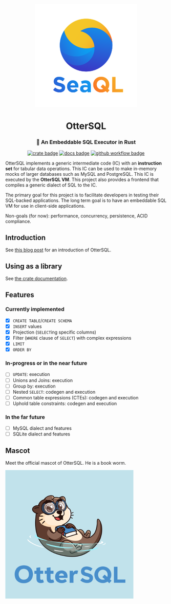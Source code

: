 <div align="center">
  <!-- https://raw.githubusercontent.com/SeaQL/otter-sql/main -->
  <img src="./assets/SeaQL logo dual.png" width="320"/>

  <h1>OtterSQL</h1>

  <h3>🦦 An Embeddable SQL Executor in Rust</h3>

  [![crate badge](https://img.shields.io/crates/v/otter-sql)](https://crates.io/crates/otter-sql)
  [![docs badge](https://img.shields.io/docsrs/otter-sql)](https://docs.rs/otter-sql/latest)
  [![github workflow badge](https://github.com/SeaQL/otter-sql/actions/workflows/rust.yml/badge.svg)](https://github.com/SeaQL/otter-sql/actions/workflows/rust.yml)
</div>

OtterSQL implements a generic intermediate code (IC) with an **instruction set** for tabular data operations. This IC can be used to make in-memory mocks of larger databases such as MySQL and PostgreSQL. This IC is executed by the **OtterSQL VM**. This project also provides a frontend that compiles a generic dialect of SQL to the IC.

The primary goal for this project is to facilitate developers in testing their SQL-backed applications. The long term goal is to have an embeddable SQL VM for use in client-side applications.

Non-goals (for now): performance, concurrency, persistence, ACID compliance.

## Introduction

See [this blog post](#) for an introduction of OtterSQL.

## Using as a library

See [the crate documentation](https://docs.rs/otter-sql/latest).

## Features

### Currently implemented

- [x] `CREATE TABLE`/`CREATE SCHEMA`
- [x] `INSERT` values
- [x] Projection (`SELECT`ing specific columns)
- [x] Filter (`WHERE` clause of `SELECT`) with complex expressions
- [x] `LIMIT`
- [x] `ORDER BY`

### In-progress or in the near future

- [ ] `UPDATE`: execution
- [ ] Unions and Joins: execution
- [ ] Group by: execution
- [ ] Nested `SELECT`: codegen and execution
- [ ] Common table expressions (CTEs): codegen and execution
- [ ] Uphold table constraints: codegen and execution

### In the far future

- [ ] MySQL dialect and features
- [ ] SQLite dialect and features

## Mascot

Meet the official mascot of OtterSQL. He is a book worm.

<img width="400" src="./assets/OtterSQL.png"/>